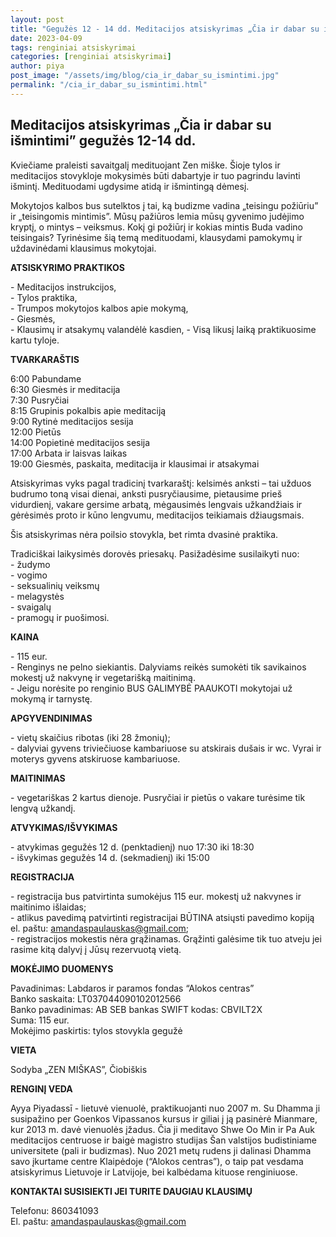 ```yaml
---
layout: post
title: "Gegužės 12 - 14 dd. Meditacijos atsiskyrimas „Čia ir dabar su išmintimi”"
date: 2023-04-09
tags: renginiai atsiskyrimai
categories: [renginiai atsiskyrimai]
author: piya
post_image: "/assets/img/blog/cia_ir_dabar_su_ismintimi.jpg"
permalink: "/cia_ir_dabar_su_ismintimi.html"
---
```

## Meditacijos atsiskyrimas „Čia ir dabar su išmintimi” gegužės 12-14 dd.

Kviečiame praleisti savaitgalį medituojant Zen miške. Šioje tylos ir meditacijos stovykloje mokysimės būti dabartyje ir tuo pagrindu lavinti išmintį. Medituodami ugdysime atidą ir išmintingą dėmesį.

Mokytojos kalbos bus sutelktos į tai, ką budizme vadina „teisingu požiūriu” ir „teisingomis mintimis”. Mūsų pažiūros lemia mūsų gyvenimo judėjimo kryptį, o mintys – veiksmus. Kokį gi požiūrį ir kokias mintis Buda vadino teisingais? Tyrinėsime šią temą medituodami, klausydami pamokymų ir uždavinėdami klausimus mokytojai.

**ATSISKYRIMO PRAKTIKOS**

\- Meditacijos instrukcijos,\
\- Tylos praktika,\
\- Trumpos mokytojos kalbos apie mokymą,\
\- Giesmės,\
\- Klausimų ir atsakymų valandėlė kasdien,
\- Visą likusį laiką praktikuosime kartu tyloje.


**TVARKARAŠTIS**

6:00 Pabundame\
6:30 Giesmės ir meditacija\
7:30 Pusryčiai\
8:15 Grupinis pokalbis apie meditaciją\
9:00 Rytinė meditacijos sesija\
12:00 Pietūs\
14:00 Popietinė meditacijos sesija\
17:00 Arbata ir laisvas laikas\
19:00 Giesmės, paskaita, meditacija ir klausimai ir atsakymai


Atsiskyrimas vyks pagal tradicinį tvarkaraštį: kelsimės anksti – tai užduos budrumo toną visai dienai, anksti pusryčiausime, pietausime prieš vidurdienį, vakare gersime arbatą, mėgausimės lengvais užkandžiais ir gėrėsimės proto ir kūno lengvumu, meditacijos teikiamais džiaugsmais.

Šis atsiskyrimas nėra poilsio stovykla, bet rimta dvasinė praktika.

Tradiciškai laikysimės dorovės priesakų. Pasižadėsime susilaikyti nuo:\
\- žudymo\
\- vogimo\
\- seksualinių veiksmų\
\- melagystės\
\- svaigalų\
\- pramogų ir puošimosi.

**KAINA**

\- 115 eur.\
\- Renginys ne pelno siekiantis. Dalyviams reikės sumokėti tik savikainos mokestį už nakvynę ir vegetarišką maitinimą.\
\- Jeigu norėsite po renginio BUS GALIMYBĖ PAAUKOTI mokytojai už mokymą ir tarnystę.

**APGYVENDINIMAS**

\- vietų skaičius ribotas (iki 28 žmonių);\
\- dalyviai gyvens triviečiuose kambariuose su atskirais dušais ir wc. Vyrai ir moterys gyvens atskiruose kambariuose.

**MAITINIMAS**

\- vegetariškas 2 kartus dienoje. Pusryčiai ir pietūs o vakare turėsime tik lengvą užkandį.

**ATVYKIMAS/IŠVYKIMAS** 

\- atvykimas gegužės 12 d. (penktadienį) nuo 17:30 iki 18:30\
\- išvykimas gegužės 14 d. (sekmadienį) iki 15:00

**REGISTRACIJA**

\- registracija bus patvirtinta sumokėjus 115 eur. mokestį už nakvynes ir maitinimo išlaidas;\
\- atlikus pavedimą patvirtinti registracijai BŪTINA atsiųsti pavedimo kopiją el. paštu: amandaspaulauskas@gmail.com;\
\- registracijos mokestis nėra grąžinamas. Grąžinti galėsime tik tuo atveju jei rasime kitą dalyvį į Jūsų rezervuotą vietą.

**MOKĖJIMO DUOMENYS**

Pavadinimas: Labdaros ir paramos fondas “Alokos centras”\
Banko saskaita: LT037044090102012566\
Banko pavadinimas: AB SEB bankas SWIFT kodas: CBVILT2X\
Suma: 115 eur.\
Mokėjimo paskirtis: tylos stovykla gegužė

**VIETA**

Sodyba „ZEN MIŠKAS”, Čiobiškis

**RENGINĮ VEDA**

Ayya Piyadassī - lietuvė vienuolė, praktikuojanti nuo 2007 m. Su Dhamma ji susipažino per Goenkos Vipassanos kursus ir giliai į ją pasinėrė Mianmare, kur 2013 m. davė vienuolės įžadus. Čia ji meditavo Shwe Oo Min ir Pa Auk meditacijos centruose ir baigė magistro studijas Šan valstijos budistiniame universitete (pali ir budizmas). Nuo 2021 metų rudens ji dalinasi Dhamma savo įkurtame centre Klaipėdoje (“Alokos centras”), o taip pat vesdama atsiskyrimus Lietuvoje ir Latvijoje, bei kalbėdama kituose renginiuose.


**KONTAKTAI SUSISIEKTI JEI TURITE DAUGIAU KLAUSIMŲ**

Telefonu: 860341093\
El. paštu: amandaspaulauskas@gmail.com







